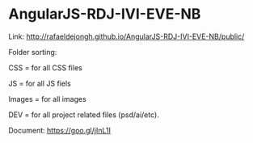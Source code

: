 # AngularJS-RDJ-IVI-EVE-NB

Link: http://rafaeldejongh.github.io/AngularJS-RDJ-IVI-EVE-NB/public/

Folder sorting: 

CSS = for all CSS files

JS = for all JS fiels

Images = for all images

DEV = for all project related files (psd/ai/etc).

Document: https://goo.gl/jInL1I
